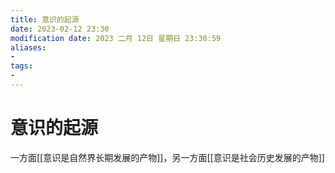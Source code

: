```yaml
---
title: 意识的起源
date: 2023-02-12 23:30
modification date: 2023 二月 12日 星期日 23:30:59
aliases: 
- 
tags: 
- 
---
```


# 意识的起源

一方面[[意识是自然界长期发展的产物]]，另一方面[[意识是社会历史发展的产物]]